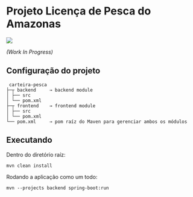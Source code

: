 # Projeto Licença de Pesca do Amazonas

![](https://gitlab.ti.lemaf.ufla.br/uploads/-/system/project/avatar/655/ipaam-400x400.png?width=64)

_(Work In Progress)_

## Configuração do projeto

```
 carteira-pesca
├─┬ backend     → backend module
│ ├── src
│ └── pom.xml
├─┬ frontend    → frontend module
│ ├── src
│ └── pom.xml
└── pom.xml     → pom raíz do Maven para gerenciar ambos os módulos
```

## Executando

Dentro do diretório raíz:

```
mvn clean install
```

Rodando a aplicação como um todo:

```
mvn --projects backend spring-boot:run
```

